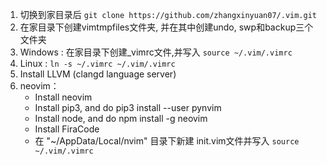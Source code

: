 1. 切换到家目录后 `git clone https://github.com/zhangxinyuan07/.vim.git`
2. 在家目录下创建vimtmpfiles文件夹, 并在其中创建undo, swp和backup三个文件夹
3. Windows : 在家目录下创建_vimrc文件,并写入 `source ~/.vim/.vimrc`
4. Linux : `ln -s ~/.vimrc ~/.vim/.vimrc`
5. Install LLVM (clangd language server)
6. neovim：
   - Install neovim
   - Install pip3, and do pip3 install --user pynvim
   - Install node, and do npm install -g neovim
   - Install FiraCode
   - 在 "~/AppData/Local/nvim" 目录下新建 init.vim文件并写入 `source ~/.vim/.vimrc`

